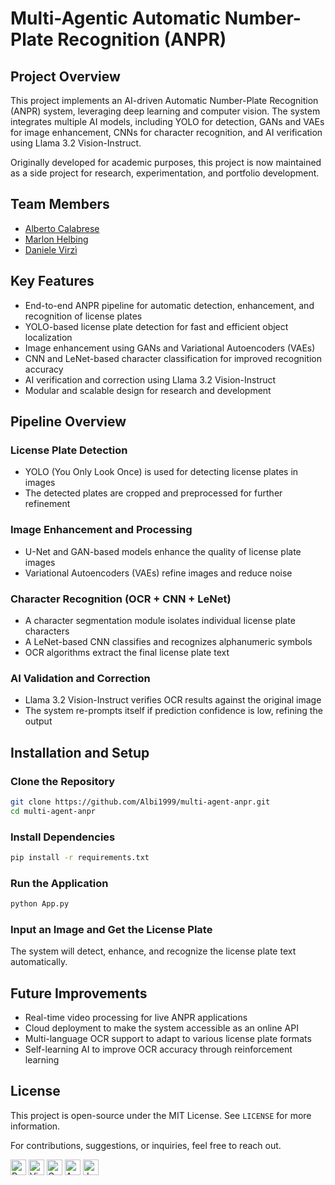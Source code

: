 # Multi-Agentic Automatic Number-Plate Recognition (ANPR)  

## Project Overview  
This project implements an AI-driven Automatic Number-Plate Recognition (ANPR) system, leveraging deep learning and computer vision. The system integrates multiple AI models, including YOLO for detection, GANs and VAEs for image enhancement, CNNs for character recognition, and AI verification using Llama 3.2 Vision-Instruct.  

Originally developed for academic purposes, this project is now maintained as a side project for research, experimentation, and portfolio development.  

## Team Members  
- [Alberto Calabrese](https://github.com/Albi1999)
- [Marlon Helbing](https://github.com/maloooon)
- [Daniele Virzì](https://github.com/danielevirzi)

## Key Features  
- End-to-end ANPR pipeline for automatic detection, enhancement, and recognition of license plates  
- YOLO-based license plate detection for fast and efficient object localization  
- Image enhancement using GANs and Variational Autoencoders (VAEs)  
- CNN and LeNet-based character classification for improved recognition accuracy  
- AI verification and correction using Llama 3.2 Vision-Instruct  
- Modular and scalable design for research and development  

## Pipeline Overview  

### License Plate Detection  
- YOLO (You Only Look Once) is used for detecting license plates in images  
- The detected plates are cropped and preprocessed for further refinement  

### Image Enhancement and Processing  
- U-Net and GAN-based models enhance the quality of license plate images  
- Variational Autoencoders (VAEs) refine images and reduce noise  

### Character Recognition (OCR + CNN + LeNet)  
- A character segmentation module isolates individual license plate characters  
- A LeNet-based CNN classifies and recognizes alphanumeric symbols  
- OCR algorithms extract the final license plate text  

### AI Validation and Correction  
- Llama 3.2 Vision-Instruct verifies OCR results against the original image  
- The system re-prompts itself if prediction confidence is low, refining the output  

## Installation and Setup  

### Clone the Repository  
```bash
git clone https://github.com/Albi1999/multi-agent-anpr.git
cd multi-agent-anpr
```

### Install Dependencies  
```bash
pip install -r requirements.txt
```

### Run the Application  
```bash
python App.py
```

### Input an Image and Get the License Plate  
The system will detect, enhance, and recognize the license plate text automatically.  

## Future Improvements  
- Real-time video processing for live ANPR applications  
- Cloud deployment to make the system accessible as an online API  
- Multi-language OCR support to adapt to various license plate formats  
- Self-learning AI to improve OCR accuracy through reinforcement learning  

## License  
This project is open-source under the MIT License. See `LICENSE` for more information.

For contributions, suggestions, or inquiries, feel free to reach out.

</div>

<p>
  <img alt="Python" src="https://img.shields.io/badge/Python-3776AB?logo=python&logoColor=white&style=plastic" height="25"/>
  <img alt="Visual Studio Code" src="https://img.shields.io/badge/Visual Studio Code-007ACC?logo=VisualStudioCode&logoColor=white&style=plastic" height="25"/>
  <img alt="Google Colab" src="https://img.shields.io/badge/Google%20Colab-F9AB00?style=plastic&logo=googlecolab&logoColor=white&logoSize=auto" height="25"/>
  <img alt="Anaconda" src="https://img.shields.io/badge/Anaconda-44A833?style=plastic&logo=anaconda&logoColor=white&logoSize=auto" height="25"/>
  <img alt="Jupyter" src="https://img.shields.io/badge/Jupyter-F37626?logo=Jupyter&logoColor=white&style=plastic" height="25"/>
</p>